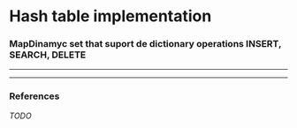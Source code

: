# Hash table implementation
### MapDinamyc set that suport de dictionary operations INSERT, SEARCH, DELETE
---


---
### References
_TODO_

